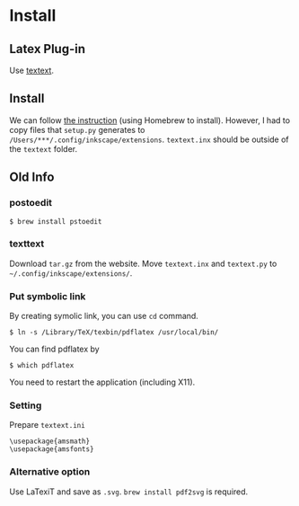 # Install

## Latex Plug-in
Use [textext](https://pav.iki.fi/software/textext/).

## Install
We can follow [the instruction](https://textext.github.io/textext/install/macos.html) (using Homebrew to install). However, I had to copy files that `setup.py` generates to `/Users/***/.config/inkscape/extensions`. `textext.inx` should be outside of the `textext` folder.

## Old Info

### postoedit
```terminal
$ brew install pstoedit
```
### texttext
Download `tar.gz` from the website. Move `textext.inx` and `textext.py` to `~/.config/inkscape/extensions/`.

### Put symbolic link
By creating symolic link, you can use `cd` command.
```terminal
$ ln -s /Library/TeX/texbin/pdflatex /usr/local/bin/
```
You can find pdflatex by
```terminal
$ which pdflatex
```
You need to restart the application (including X11).

### Setting
Prepare `textext.ini`
```
\usepackage{amsmath}
\usepackage{amsfonts}
```

### Alternative option
Use LaTexiT and save as `.svg`. `brew install pdf2svg` is required.
